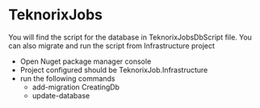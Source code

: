 # TeknorixJobs
You will find the script for the database in TeknorixJobsDbScript file.
You can also migrate and run the script from Infrastructure project
  - Open Nuget package manager console
  - Project configured should be TeknorixJob.Infrastructure
  - run the following commands
    - add-migration CreatingDb
    - update-database
